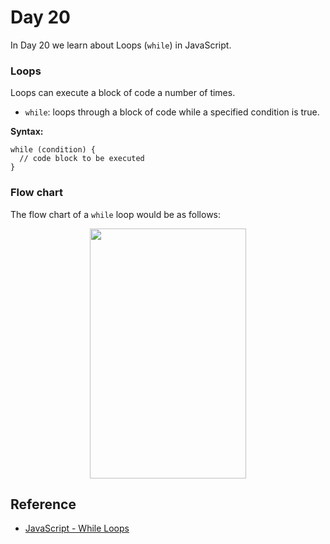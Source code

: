 # Day 20
In Day 20 we learn about Loops (```while```) in JavaScript.

### Loops
Loops can execute a block of code a number of times.

* ```while```: loops through a block of code while a specified condition is true.

**Syntax:**
```
while (condition) {
  // code block to be executed
}
```
### Flow chart
The flow chart of a ```while``` loop would be as follows: 
<p align="center">
  <img width="250" height="400" src="https://user-images.githubusercontent.com/27751735/64491995-7a852c80-d277-11e9-81c5-7809172a0d0a.jpg">
</p>

## Reference
* [JavaScript - While Loops](https://www.tutorialspoint.com/javascript/javascript_while_loop.htm)
